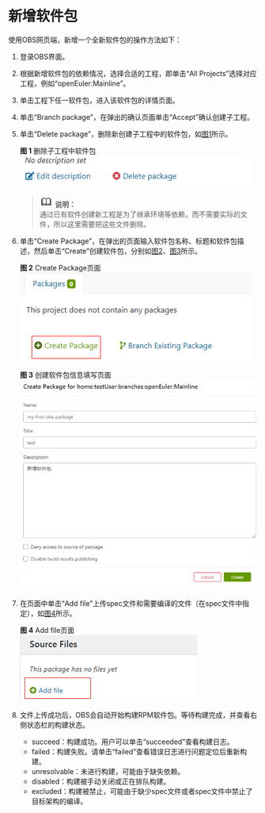 # 新增软件包<a name="ZH-CN_TOPIC_0229243629"></a>

使用OBS网页端，新增一个全新软件包的操作方法如下：

1.  登录OBS界面。
2.  根据新增软件包的依赖情况，选择合适的工程，即单击“All Projects”选择对应工程，例如“openEuler:Mainline”。
3.  单击工程下任一软件包，进入该软件包的详情页面。
4.  单击“Branch package”，在弹出的确认页面单击“Accept”确认创建子工程。
5.  单击“Delete package”，删除新创建子工程中的软件包，如[图1](#fig18306181103615)所示。

    **图 1**  删除子工程中软件包<a name="fig18306181103615"></a>  
    ![](figures/删除子工程中软件包.png "删除子工程中软件包")

    >![](public_sys-resources/icon-note.gif) **说明：**   
    >通过已有软件创建新工程是为了继承环境等依赖，而不需要实际的文件，所以这里需要把这些文件删除。  

6.  单击“Create Package”，在弹出的页面输入软件包名称、标题和软件包描述，然后单击“Create”创建软件包，分别如[图2](#fig6762111693811)、[图3](#fig18351153518389)所示。

    **图 2**  Create Package页面<a name="fig6762111693811"></a>  
    ![](figures/Create-Package页面.png "Create-Package页面")

    **图 3**  创建软件包信息填写页面<a name="fig18351153518389"></a>  
    ![](figures/创建软件包信息填写页面.png "创建软件包信息填写页面")

7.  在页面中单击“Add file”上传spec文件和需要编译的文件（在spec文件中指定），如[图4](#fig1475845284011)所示。

    **图 4**  Add file页面<a name="fig1475845284011"></a>  
    ![](figures/Add-file页面.png "Add-file页面")

8.  文件上传成功后，OBS会自动开始构建RPM软件包。等待构建完成，并查看右侧状态栏的构建状态。
    -   succeed：构建成功。用户可以单击“succeeded”查看构建日志。
    -   failed：构建失败。请单击“failed”查看错误日志进行问题定位后重新构建。
    -   unresolvable：未进行构建，可能由于缺失依赖。
    -   disabled：构建被手动关闭或正在排队构建。
    -   excluded：构建被禁止，可能由于缺少spec文件或者spec文件中禁止了目标架构的编译。


